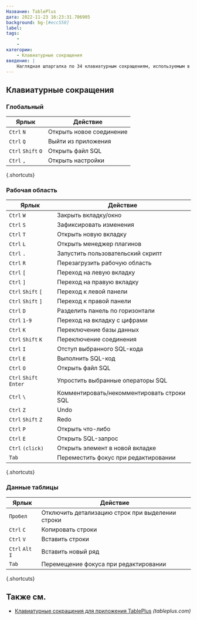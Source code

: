 ```yaml
---
Название: TablePlus
дата: 2022-11-23 16:23:31.706905
background: bg-[#ecc550]
label:
tags:
    -
    -
категории:
    - Клавиатурные сокращения
введение: |
    Наглядная шпаргалка по 34 клавиатурным сокращениям, используемым в TablePlus
---
```




Клавиатурные сокращения
------------------



### Глобальный

Ярлык | Действие
---|---
`Ctrl` `N` | Открыть новое соединение
`Ctrl` `Q` | Выйти из приложения
`Ctrl` `Shift` `O` | Открыть файл SQL
`Ctrl` `,` | Открыть настройки
{.shortcuts}


### Рабочая область

Ярлык | Действие
---|---
`Ctrl` `W` | Закрыть вкладку/окно
`Ctrl` `S` | Зафиксировать изменения
`Ctrl` `T` | Открыть новую вкладку
`Ctrl` `L` | Открыть менеджер плагинов
`Ctrl` `.` | Запустить пользовательский скрипт
`Ctrl` `R` | Перезагрузить рабочую область
`Ctrl` `[` | Переход на левую вкладку
`Ctrl` `]` | Переход на правую вкладку
`Ctrl` `Shift` `[` | Переход к левой панели
`Ctrl` `Shift` `]` | Переход к правой панели
`Ctrl` `D` | Разделить панель по горизонтали
`Ctrl` `1-9` | Переход на вкладку с цифрами
`Ctrl` `K` | Переключение базы данных
`Ctrl` `Shift` `K` | Переключение соединения
`Ctrl` `I` | Отступ выбранного SQL-кода
`Ctrl` `E` | Выполнить SQL-код
`Ctrl` `O` | Открыть файл SQL
`Ctrl` `Shift` `Enter` | Упростить выбранные операторы SQL
`Ctrl` `\` | Комментировать/некомментировать строки SQL
`Ctrl` `Z` | Undo
`Ctrl` `Shift` `Z` | Redo
`Ctrl` `P` | Открыть что-либо
`Ctrl` `E` | Открыть SQL-запрос
`Ctrl` `(click)` | Открыть элемент в новой вкладке
`Tab` | Переместить фокус при редактировании
{.shortcuts}


### Данные таблицы

Ярлык | Действие
---|---
`Пробел` | Отключить детализацию строк при выделении строки
`Ctrl` `C` | Копировать строки
`Ctrl` `V` | Вставить строки
`Ctrl` `Alt` `I` | Вставить новый ряд
`Tab` | Перемещение фокуса при редактировании
{.shortcuts}




Также см.
--------
- [Клавиатурные сокращения для приложения TablePlus](https://tableplus.com/blog/2018/02/shortcut-keys.html) _(tableplus.com)_
